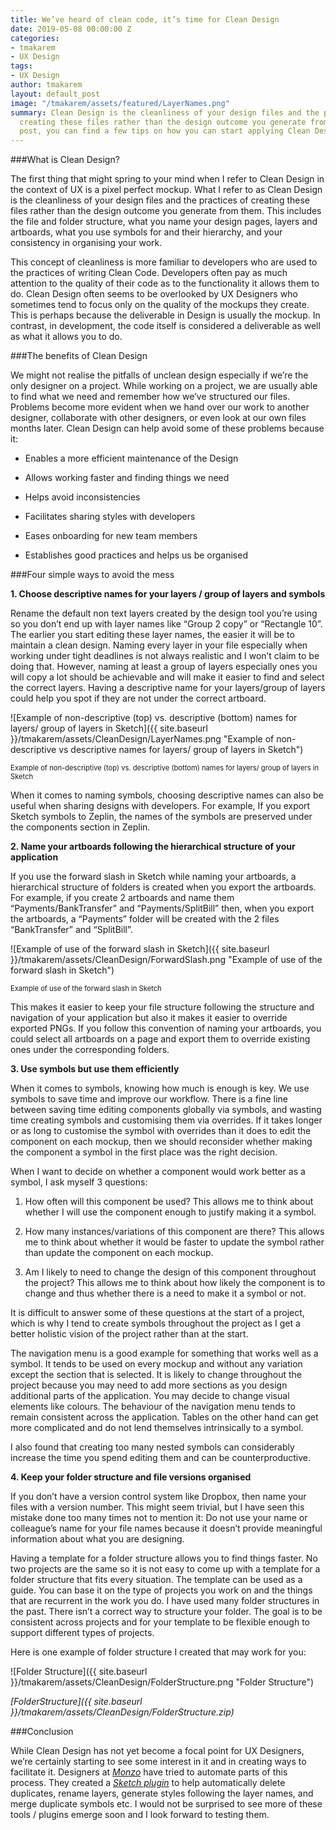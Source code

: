 ```yaml
---
title: We’ve heard of clean code, it’s time for Clean Design
date: 2019-05-08 00:00:00 Z
categories:
- tmakarem
- UX Design
tags:
- UX Design
author: tmakarem
layout: default_post
image: "/tmakarem/assets/featured/LayerNames.png"
summary: Clean Design is the cleanliness of your design files and the practices of
  creating these files rather than the design outcome you generate from them. In this
  post, you can find a few tips on how you can start applying Clean Design.
---
```


###What is Clean Design?

The first thing that might spring to your mind when I refer to Clean Design in the context of UX is a pixel perfect mockup. What I refer to as Clean Design is the cleanliness of your design files and the practices of creating these files rather than the design outcome you generate from them. This includes the file and folder structure, what you name your design pages, layers and artboards, what you use symbols for and their hierarchy, and your consistency in organising your work.

This concept of cleanliness is more familiar to developers who are used to the practices of writing Clean Code. Developers often pay as much attention to the quality of their code as to the functionality it allows them to do. Clean Design often seems to be overlooked by UX Designers who sometimes tend to focus only on the quality of the mockups they create. This is perhaps because the deliverable in Design is usually the mockup. In contrast, in development, the code itself is considered a deliverable as well as what it allows you to do.


###The benefits of Clean Design

We might not realise the pitfalls of unclean design especially if we’re the only designer on a project. While working on a project, we are usually able to find what we need and remember how we’ve structured our files. Problems become more evident when we hand over our work to another designer, collaborate with other designers, or even look at our own files months later. Clean Design can help avoid some of these problems because it:

  * Enables a more efficient maintenance of the Design

  * Allows working faster and finding things we need

  * Helps avoid inconsistencies

  * Facilitates sharing styles with developers

  * Eases onboarding for new team members

  * Establishes good practices and helps us be organised


###Four simple ways to avoid the mess

**1. Choose descriptive names for your layers / group of layers and symbols**

Rename the default non text layers created by the design tool you’re using so you don’t end up with layer names like “Group 2 copy” or “Rectangle 10”. The earlier you start editing these layer names, the easier it will be to maintain a clean design. Naming every layer in your file especially when working under tight deadlines is not always realistic and I won’t claim to be doing that. However, naming at least a group of layers especially ones you will copy a lot should be achievable and will make it easier to find and select the correct layers. Having a descriptive name for your layers/group of layers could help you spot if they are not under the correct artboard.

![Example of non-descriptive (top) vs. descriptive (bottom) names for layers/ group of layers in Sketch]({{ site.baseurl }}/tmakarem/assets/CleanDesign/LayerNames.png "Example of non-descriptive vs descriptive names for layers/ group of layers in Sketch")

<p style="font-size: 80%;">
Example of non-descriptive (top) vs. descriptive (bottom) names for layers/ group of layers in Sketch
</p>

When it comes to naming symbols, choosing descriptive names can also be useful when sharing designs with developers. For example, If you export Sketch symbols to Zeplin, the names of the symbols are preserved under the components section in Zeplin.

**2. Name your artboards following the hierarchical structure of your application**

If you use the forward slash in Sketch while naming your artboards, a hierarchical structure of folders is created when you export the artboards. For example, if you create 2 artboards and name them “Payments/BankTransfer” and “Payments/SplitBill” then, when you export the artboards, a “Payments” folder will be created with the 2 files “BankTransfer” and “SplitBill”.

![Example of use of the forward slash in Sketch]({{ site.baseurl }}/tmakarem/assets/CleanDesign/ForwardSlash.png "Example of use of the forward slash in Sketch")

<p style="font-size: 80%;">
Example of use of the forward slash in Sketch
</p>

This makes it easier to keep your file structure following the structure and navigation of your application but also it makes it easier to override exported PNGs. If you follow this convention of naming your artboards, you could select all artboards on a page and export them to override existing ones under the corresponding folders.

**3. Use symbols but use them efficiently**

When it comes to symbols, knowing how much is enough is key. We use symbols to save time and improve our workflow. There is a fine line between saving time editing components globally via symbols, and wasting time creating symbols and customising them via overrides. If it takes longer or as long to customise the symbol with overrides than it does to edit the component on each mockup, then we should reconsider whether making the component a symbol in the first place was the right decision.

When I want to decide on whether a component would work better as a symbol, I ask myself 3 questions:

  1. How often will this component be used? This allows me to think about whether I will use the component enough to justify making it a symbol.

  2. How many instances/variations of this component are there? This allows me to think about whether it would be faster to update the symbol rather than update the component on each mockup.

  3. Am I likely to need to change the design of this component throughout the project? This allows me to think about how likely the component is to change and thus whether there is a need to make it a symbol or not.

It is difficult to answer some of these questions at the start of a project, which is why I tend to create symbols throughout the project as I get a better holistic vision of the project rather than at the start.    

The navigation menu is a good example for something that works well as a symbol. It tends to be used on every mockup and without any variation except the section that is selected. It is likely to change throughout the project because you may need to add more sections as you design additional parts of the application. You may decide to change visual elements like colours. The behaviour of the navigation menu tends to remain consistent across the application. Tables on the other hand can get more complicated and do not lend themselves intrinsically to a symbol.

I also found that creating too many nested symbols can considerably increase the time you spend editing them and can be counterproductive.


**4. Keep your folder structure and file versions organised**

If you don’t have a version control system like Dropbox, then name your files with a version number. This might seem trivial, but I have seen this mistake done too many times not to mention it: Do not use your name or colleague’s name for your file names because it doesn’t provide meaningful information about what you are designing.

Having a template for a folder structure allows you to find things faster. No two projects are the same so it is not easy to come up with a template for a folder structure that fits every situation. The template can be used as a guide. You can base it on the type of projects you work on and the things that are recurrent in the work you do. I have used many folder structures in the past. There isn’t a correct way to structure your folder. The goal is to be consistent across projects and for your template to be flexible enough to support different types of projects.

Here is one example of folder structure I created that may work for you:

![Folder Structure]({{ site.baseurl }}/tmakarem/assets/CleanDesign/FolderStructure.png "Folder Structure")

*[FolderStructure]({{ site.baseurl }}/tmakarem/assets/CleanDesign/FolderStructure.zip)*


###Conclusion

While Clean Design has not yet become a focal point for UX Designers, we’re certainly starting to see some interest in it and in creating ways to facilitate it. Designers at *[Monzo](https://monzo.com/)* have tried to automate parts of this process. They created a *[Sketch plugin](https://uxdesign.cc/marie-kondo-your-sketch-files-with-these-plugins-bcbe9321ea8e)* to help automatically delete duplicates, rename layers, generate styles following the layer names, and merge duplicate symbols etc. I would not be surprised to see more of these tools / plugins emerge soon and I look forward to testing them.

